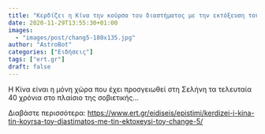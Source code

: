 ```yaml
---
title: "Κερδίζει η Κίνα την κούρσα του διαστήματος με την εκτόξευση του Chang’e 5;"
date: 2020-11-29T13:55:30+01:00
images:
  - "images/post/chang5-180x135.jpg"
author: "AstroBot"
categories: ["Ειδήσεις"]
tags: ["ert.gr"]
draft: false
---
```


Η Κίνα είναι η μόνη χώρα που έχει προσγειωθεί στη Σελήνη τα τελευταία 40 χρόνια στο πλαίσιο της σοβιετικής...

Διαβάστε περισσότερα: https://www.ert.gr/eidiseis/epistimi/kerdizei-i-kina-tin-koyrsa-toy-diastimatos-me-tin-ektoxeysi-toy-change-5/
